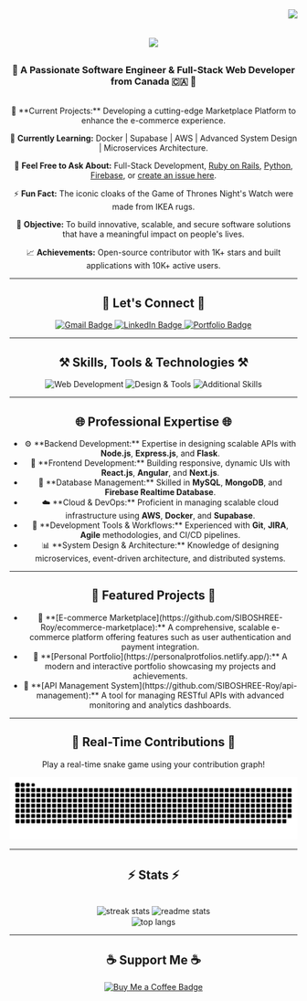 <img align="right" src="https://visitor-badge.laobi.icu/badge?page_id=SIBOSHREE-Roy.SIBOSHREE-Roy" />

<h1 align="center">
    <img src="https://readme-typing-svg.herokuapp.com/?font=Righteous&size=35&center=true&vCenter=true&width=500&height=70&duration=4000&lines=Hi+There!+👋;+I'm+SHIBOSHREE+Roy!;" />
</h1>

<h3 align="center">🌟 A Passionate Software Engineer & Full-Stack Web Developer from Canada 🇨🇦 🌟</h3>

<br/>

<div align="center">
 🔭 **Current Projects:** Developing a cutting-edge Marketplace Platform to enhance the e-commerce experience.

 🌱 **Currently Learning:** Docker | Supabase | AWS | Advanced System Design | Microservices Architecture.

 💬 **Feel Free to Ask About:** Full-Stack Development, [Ruby on Rails](https://rubyonrails.org/), [Python](https://www.python.org/), [Firebase](https://firebase.google.com/), or [create an issue here](https://github.com/SIBOSHREE-Roy/SIBOSHREE-Roy/issues).

 ⚡ **Fun Fact:** The iconic cloaks of the Game of Thrones Night's Watch were made from IKEA rugs.

 🎯 **Objective:** To build innovative, scalable, and secure software solutions that have a meaningful impact on people's lives.

 📈 **Achievements:** Open-source contributor with 1K+ stars and built applications with 10K+ active users.
</div>

---

<h2 align="center">💌 Let's Connect 💌</h2>
<div align="center">
  <a href="mailto:siboshreeroy169@gmail.com">
    <img src="https://img.shields.io/badge/Gmail-333333?style=for-the-badge&logo=gmail&logoColor=red" alt="Gmail Badge" />
  </a>
  <a href="https://linkedin.com/in/siboshreeroy" target="_blank">
    <img src="https://img.shields.io/badge/LinkedIn-0077B5?style=for-the-badge&logo=linkedin&logoColor=white" alt="LinkedIn Badge" />
  </a>
  <a href="https://personalprotfolios.netlify.app/" target="_blank">
     <img src="https://img.shields.io/badge/Portfolio-FF5722?style=for-the-badge&logo=google-chrome&logoColor=white" alt="Portfolio Badge" />
  </a>
</div>

---

<h2 align="center">⚒️ Skills, Tools & Technologies ⚒️</h2>
<div align="center">
    <img src="https://skillicons.dev/icons?i=html,css,js,ts,react,nextjs,angular,nodejs,express,mongodb,mysql,flask,dotnet" alt="Web Development" />
    <img src="https://skillicons.dev/icons?i=bootstrap,tailwind,mui,figma,vscode,git,github,firebase,aws,docker,java,python,c" alt="Design & Tools" />
    <img src="https://skillicons.dev/icons?i=ruby,rails,typescript,linux" alt="Additional Skills" />
</div>

---

<h2 align="center">🌐 Professional Expertise 🌐</h2>
<div align="center">
<ul>
  <li>⚙️ **Backend Development:** Expertise in designing scalable APIs with <strong>Node.js</strong>, <strong>Express.js</strong>, and <strong>Flask</strong>.</li>
  <li>🎨 **Frontend Development:** Building responsive, dynamic UIs with <strong>React.js</strong>, <strong>Angular</strong>, and <strong>Next.js</strong>.</li>
  <li>💾 **Database Management:** Skilled in <strong>MySQL</strong>, <strong>MongoDB</strong>, and <strong>Firebase Realtime Database</strong>.</li>
  <li>☁️ **Cloud & DevOps:** Proficient in managing scalable cloud infrastructure using <strong>AWS</strong>, <strong>Docker</strong>, and <strong>Supabase</strong>.</li>
  <li>🔧 **Development Tools & Workflows:** Experienced with <strong>Git</strong>, <strong>JIRA</strong>, <strong>Agile</strong> methodologies, and CI/CD pipelines.</li>
  <li>📊 **System Design & Architecture:** Knowledge of designing microservices, event-driven architecture, and distributed systems.</li>
</ul>
</div>

---

<h2 align="center">📂 Featured Projects 📂</h2>
<div align="center">
<ul>
  <li>💼 **[E-commerce Marketplace](https://github.com/SIBOSHREE-Roy/ecommerce-marketplace):** A comprehensive, scalable e-commerce platform offering features such as user authentication and payment integration.</li>
  <li>🌟 **[Personal Portfolio](https://personalprotfolios.netlify.app/):** A modern and interactive portfolio showcasing my projects and achievements.</li>
  <li>🔗 **[API Management System](https://github.com/SIBOSHREE-Roy/api-management):** A tool for managing RESTful APIs with advanced monitoring and analytics dashboards.</li>
</ul>
</div>

---

<h2 align="center">🐍 Real-Time Contributions 🐍</h2>
<div align="center">
    <p>Play a real-time snake game using your contribution graph!</p>
    <a href="https://github.com/Platane/snk">
        <img src="https://raw.githubusercontent.com/Platane/snk/output/github-contribution-grid-snake.svg" alt="Contribution Snake Game" />
    </a>
</div>

---

<h2 align="center">⚡ Stats ⚡</h2>
<br>
<div align=center>
  <img width=390 src="https://github-readme-streak-stats-salesp07.vercel.app/?user=salesp07&count_private=true&theme=react&border_radius=10" alt="streak stats"/>
  <img width=390 src="https://github-readme-stats-salesp07.vercel.app/api?username=Shiboshreeroy&count_private=true&show_icons=true&theme=react&rank_icon=github&border_radius=10" alt="readme stats" />

  <br/>
  <img width=325 align="center" src="https://github-readme-stats-salesp07.vercel.app/api/top-langs/?username=salesp07&hide=HTML&langs_count=8&layout=compact&theme=react&border_radius=10&size_weight=0.5&count_weight=0.5&exclude_repo=github-readme-stats" alt="top langs" />
</div>


---

<h2 align="center">☕ Support Me ☕</h2>
<div align="center">
  <a href="https://ko-fi.com/V7V4RAK9C" target="_blank">
    <img src="https://img.shields.io/badge/Buy%20Me%20a%20Coffee-FCC624?style=for-the-badge&logo=buymeacoffee&logoColor=black" alt="Buy Me a Coffee Badge" />
  </a>
</div>
